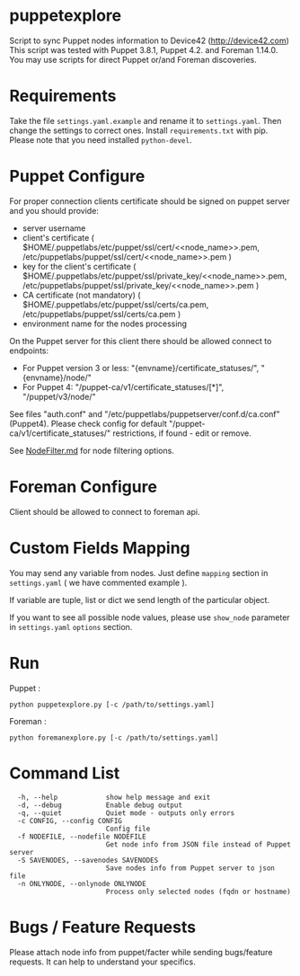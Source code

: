 # puppetexplore
Script to sync Puppet nodes information to Device42 (http://device42.com)
This script was tested with Puppet 3.8.1, Puppet 4.2. and Foreman 1.14.0.
You may use scripts for direct Puppet or/and Foreman discoveries.

# Requirements
Take the file `settings.yaml.example` and rename it to `settings.yaml`. Then change the settings to correct ones.
Install `requirements.txt` with pip. Please note that you need installed `python-devel`.

# Puppet Configure
For proper connection clients certificate should be signed on puppet server and you should provide:

* server username
* client's certificate ( $HOME/.puppetlabs/etc/puppet/ssl/cert/<<node_name>>.pem, /etc/puppetlabs/puppet/ssl/cert/<<node_name>>.pem )
* key for the client's certificate ( $HOME/.puppetlabs/etc/puppet/ssl/private_key/<<node_name>>.pem, /etc/puppetlabs/puppet/ssl/private_key/<<node_name>>.pem )
* CA certificate (not mandatory) ( $HOME/.puppetlabs/etc/puppet/ssl/certs/ca.pem, /etc/puppetlabs/puppet/ssl/certs/ca.pem )
* environment name for the nodes processing


On the Puppet server for this client there should be allowed connect to endpoints:

* For Puppet version 3 or less: "{envname}/certificate_statuses/", "{envname}/node/"
* For Puppet 4: "/puppet-ca/v1/certificate_statuses/[*]", "/puppet/v3/node/"

See files "auth.conf" and "/etc/puppetlabs/puppetserver/conf.d/ca.conf" (Puppet4).
Please check config for default "/puppet-ca/v1/certificate_statuses/" restrictions, if found - edit or remove.

See [NodeFilter.md](./NodeFilter.md) for node filtering options.

# Foreman Configure
Client should be allowed to connect to foreman api.

# Custom Fields Mapping
You may send any variable from nodes. Just define `mapping` section in `settings.yaml` ( we have commented example ). 

If variable are tuple, list or dict we send length of the particular object. 

If you want to see all possible node values, please use `show_node` parameter in `settings.yaml` `options` section.

# Run
Puppet :
```
python puppetexplore.py [-c /path/to/settings.yaml]
```
Foreman :
```
python foremanexplore.py [-c /path/to/settings.yaml]
```

# Command List
```
  -h, --help            show help message and exit
  -d, --debug           Enable debug output
  -q, --quiet           Quiet mode - outputs only errors
  -c CONFIG, --config CONFIG
                        Config file
  -f NODEFILE, --nodefile NODEFILE
                        Get node info from JSON file instead of Puppet server
  -S SAVENODES, --savenodes SAVENODES
                        Save nodes info from Puppet server to json file
  -n ONLYNODE, --onlynode ONLYNODE
                        Process only selected nodes (fqdn or hostname)
```

# Bugs / Feature Requests

Please attach node info from puppet/facter while sending bugs/feature requests. It can help to understand your specifics.
